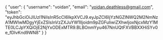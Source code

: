 {
    "user": {
        "username": "voidan",
        "email": "voidan.deathless@gmail.com",
        "token": "eyJhbGciOiJIUzI1NiIsInR5cCI6IkpXVCJ9.eyJpZCI6IjYzNGZlNWQ2M2NmNzA1MWIwMDgyYjExZSIsInVzZXJuYW1lIjoidm9pZGFuIiwiZXhwIjoxNjcxMzY1MTE0LCJpYXQiOjE2NjYxODExMTR9.BLBOnmYyu467NnUQtFXVBBXXHiSYv0e_fDIvKnd9WN8"
    }
}
